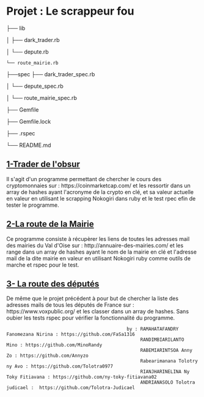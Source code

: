 

<h1>Projet : Le scrappeur fou</h1>


├── lib

│       ├── dark_trader.rb

│       └── depute.rb

	└── route_mairie.rb


├──spec ├── dark_trader_spec.rb

│	└── depute_spec.rb

│	└── route_mairie_spec.rb


├── Gemfile

├── Gemfile.lock

├── .rspec

└── README.md 


<h2><u> 1-Trader de l'obsur </u></h2>

<p>Il s'agit d'un programme permettant de chercher le cours des cryptomonnaies sur : https://coinmarketcap.com/
et les ressortir dans un array de hashes ayant l'acronyme de la crypto en clé, et sa valeur actuelle en valeur en utilisant le scrapping Nokogiri dans ruby et le test rpec efin de tester le programme.</p>

<h2><u>2-La route de la Mairie</u></h2>

<p> Ce programme consiste à récupèrer les liens de toutes les adresses mail des mairies du Val d'Oise sur : http://annuaire-des-mairies.com/
et les range dans un array de hashes ayant le nom de la mairie en clé et l'adresse mail de la dite mairie en valeur en utilisant Nokogiri ruby comme outils de marche et rspec pour le test.</p>


<h2><u>3- La route des députés</u></h2>

<p> De même que le projet précédent à pour but de chercher la liste des adresses mails de tous les députés de France sur : 
https://www.voxpublic.org/ et les classer dans un array de hashes. Sans oubier les tests rspec pour vérifier la fonctionnalité du programme. </p>



												by : RAMAHATAFANDRY Fanomezana Nirina : https://github.com/FaSa1316 
 													 RANDIMBIARILANTO  Mino : https://github.com/MinoRandy
 													 RABEMIARINTSOA Anny Zo : https://github.com/Annyzo
 													 Rabearimanana Tolotry ny Avo : https://github.com/Tolotra0977
 													 RIANJHARINELINA Ny Toky Fitiavana : https://github.com/ny-toky-fitiavana02
													 ANDRIANASOLO Tolotra judicael :  https://github.com/Tolotra-Judicael
